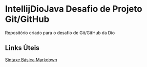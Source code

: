 # IntellijDioJava Desafio de Projeto Git/GitHub
Repositório criado para o desafio de Git/GitHub da Dio

## Links Úteis
[Sintaxe Básica Markdown](https://www.markdownguide.org/basic-syntax/)
